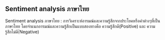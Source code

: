 ## Sentiment analysis ภาษาไทย
Sentiment analysis ภาษาไทย : การวิเคราะห์อารมณ์และความรู้สึกจากประโยคหรือคำต่างๆที่เป็นภาษาไทย โดยจำแนกอารมณ์และความรู้สึกเป็นแบบสองทางคือ ความรู้สึกดี(Positive) และ ความรู้สึกไม่ดี(์Negative)
